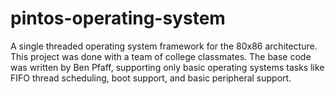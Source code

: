 # pintos-operating-system
A single threaded operating system framework for the 80x86 architecture. This project was done with a team of college classmates. The base code was written by Ben Pfaff, supporting only basic operating systems tasks like FIFO thread scheduling, boot support, and basic peripheral support. 
